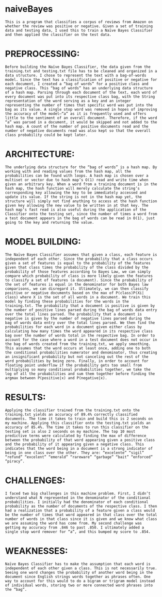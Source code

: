 # naiveBayes

	This is a program that classifies a corpus of reviews from Amazon on whether the review was positive or negative. Given a set of training data and testing data, I used this to train a Naïve Bayes Classifier and then applied the classifier on the test data.

# PREPROCESSING:
	Before building the Naïve Bayes Classifier, the data given from the training.txt and testing.txt file has to be cleaned and organized in a data structure. I chose to represent the text with a bag-of-words model. Since the text has a classification of positive or negative for each document, I created a “bag of words” for a positive class and negative class. This “bag of words” has an underlying data structure of a hash map. Parsing through each document of the text, each word of every document was put into its respective class bag, with the String representation of the word serving as a key and an integer representing the number of times that specific word was put into the bag as its value. A single stop word was removed in hopes of improving the accuracy of the model—“a” as it is frequently used and offers little to the sentiment of an overall document. Therefore, if the word “a” was parsed in a document, it would be skipped and not added to the hash map. A count of the number of positive documents read and the number of negative documents read was also kept so that the overall class probability could be kept later. 
  
# ARCHITECTURE:
	The underlying data structure for the “bag of words” is a hash map. By working with and reading values from the hash map, all the probabilities can be found with loops. A hash map is chosen over a multiset or vector due to hash map’s O(1) read and write time when given an arbitrary key. When a word from a training document is in the hash map, the hash function will merely calculate the string’s corresponding key allowing the key to be immediately accessed and update its value. If the string is not in the hash map yet, the structure will simply not find anything to access at the hash function given key allowing the new value to be written in at that key. The hash map’s fast read is also useful during the application of the Classifier onto the testing set, since the number of times a word from a test document appears in the bag of words can be read in O(1), just going to the key and returning the value.

# MODEL BUILDING:
	The Naïve Bayes Classifier assumes that given a class, each feature is independent of each other. Since the probability that a class occurs given a set of features is equal to the probability of the features given that class times the probability of the class divided by the probability of those features according to Bayes Law, we can simply compare which probability of class is more likely given the features to classify a set of features (a document). Since the probability of the set of features is equal in the denominator for both Bayes law comparisons, we can disregard it. Ultimately, we can then classify positive or negative documents based on the max of P(class)P(Xi| class) where X is the set of all words in a document. We train this model by finding these probabilities for the words in the training.txt. The probability that a document is positive is given by the number of positive lines parsed during the bag of words data entry over the total lines parsed. The probability that a document is negative is given by the number of negative lines parsed during the bag of words data entry over the total lines parsed. We then find the probabilities for each word in a document given either class by calculating how many times the word appeared in its respective class bag over the number of words total in the respective bag. In order to account for the case where a word in a test document does not occur in the bag of words created from the training.txt, we apply smoothing. This assumes that the word occurs at least once, adding one to both the conditional probabilities numerator and denominator, thus creating an insignificant probability but not canceling out the rest of the word probabilities by being zero. Finally, in order to account for floating point underflow if the probability gets too small from multiplying so many conditional probabilities together, we take the log of all the probabilities and sum them together before finding the argmax between P(positive|x) and P(negative|x).

# RESULTS:
	Applying the classifier trained from the training.txt onto the training.txt yields an accuracy of 89.4% correctly classified documents. The time it takes to train and build this is 2 seconds on my machine. Applying this classifier onto the testing.txt yields an accuracy of 85.4%. The time it takes to run this classifier on the testing set is also 2 seconds on my machine. The top 10 most predictive terms were calculated by finding the max of difference between the probability of that word appearing given a positive class and the probability of it appearing given a negative class. This indicates that the word being in a document is a strong indicator of being in one class over the other. They are: “excelente” “sigil” “refund” “excelent” “emerald” “rareware” “garbage” “bait” “enforced” “piracy”.

# CHALLENGES:
	I faced two big challenges in this machine problem. First, I didn’t understand what N represented in the denominator of the conditional probabilities. I initially had the denominator of each conditional probability as the number of documents of the respective class. I then had a realization that a probability of a feature given a class would be the number of times that word appeared in that class over the total number of words in that class since it is given and we know what class we are assuming the word has come from. My second challenge was getting my accuracy from .846 to past .850. I ultimately added a single stop word remover for “a”, and this bumped my score to .854.

# WEAKNESSES:
	Naïve Bayes Classifier has to make the assumption that each word is independent of each other given a class. This is not necessarily true. Seeing one word changes the probability of another word being in the document since English strings words together as phrases often. One way to account for this would to do a bigram or trigram model instead of individual words, storing two or more connected word phrases into the “bag”. 
